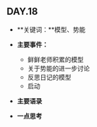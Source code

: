 ## DAY.18
+ **关键词：**模型、势能
+ **主要事件：**
    + 鲜鲜老师积累的模型
    + 关于势能的进一步讨论
    + 反思日记的模型
    + 启动
+ **主要语录**

+ **一点思考**